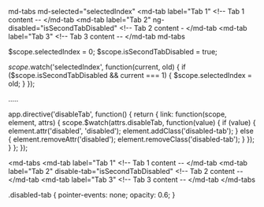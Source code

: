 md-tabs md-selected="selectedIndex"
  <md-tab label="Tab 1"
    <!-- Tab 1 content --
  </md-tab
  <md-tab label="Tab 2" ng-disabled="isSecondTabDisabled"
    <!-- Tab 2 content -
  </md-tab
  <md-tab label="Tab 3"
    <!-- Tab 3 content --
  </md-tab
md-tabs


$scope.selectedIndex = 0;
$scope.isSecondTabDisabled = true;

$scope.$watch('selectedIndex', function(current, old) {
  if ($scope.isSecondTabDisabled && current === 1) {
    $scope.selectedIndex = old;
  }
});


.....



app.directive('disableTab', function() {
  return {
    link: function(scope, element, attrs) {
      scope.$watch(attrs.disableTab, function(value) {
        if (value) {
          element.attr('disabled', 'disabled');
          element.addClass('disabled-tab');
        } else {
          element.removeAttr('disabled');
          element.removeClass('disabled-tab');
        }
      });
    }
  };
});


<md-tabs
  <md-tab label="Tab 1"
    <!-- Tab 1 content --
  </md-tab
  <md-tab label="Tab 2" disable-tab="isSecondTabDisabled"
    <!-- Tab 2 content --
  </md-tab
  <md-tab label="Tab 3"
    <!-- Tab 3 content --
  </md-tab
</md-tabs

.disabled-tab {
  pointer-events: none;
  opacity: 0.6;
}






